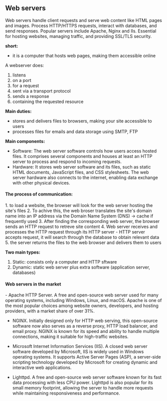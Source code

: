 <h2>Web servers</h2>

Web servers handle client requests and serve web content like HTML pages and images. Process HTTP/HTTPS requests, interact with databases, and send responses. Popular servers include Apache, Nginx and IIs. Essential for hosting websites, managing traffic, and providing SSL/TLS security.

**short:**
- it is a computer that hosts web pages, making them accessible online

A webserver does:
1. listens
2. on a port
3. for a request
4. sent via a transport protocol
5. sends a response
6. containing the requested resource

**Main duties:**
- stores and delivers files to browsers, making your site accessible to users
- processes files for emails and data storage using SMTP, FTP

**Main components:**
- Software: The web server software controls how users access hosted files. It comprises several components and houses at least an HTTP server to process and respond to incoming requests.
- Hardware: It stores web server software and its files, such as static HTML documents, JavaScript files, and CSS stylesheets. The web server hardware also connects to the internet, enabling data exchange with other physical devices.


<h4>The process of communication:</h4>
1. to load a website, the browser will look for the web server hosting the site's files
2. To achive this, the web broser translates the site's domain name into an IP address via the Domain Name System (DNS) -> cache if frequently used
3. After finding the corresponding web server, the browser sends an HTTP request to retreve site content
4. Web server receives and processes the HTTP request through its HTTP server - HTTP server accepts request, it will search through the database to obtain relevant data
5. the server returns the files to the web browser and delivers them to users


**Two main types:**
1. Static: consists only a computer and HTTP sftware
2. Dynamic: static web server plus extra software (application server, databases)



<h4>Web servers in the market</h4>
- Apache HTTP Server. A free and open-source web server used for many operating systems, including Windows, Linux, and macOS. Apache is one of the most popular choices among website owners, developers, and hosting providers, with a market share of over 31%.

- NGINX. Initially designed only for HTTP web serving, this open-source software now also serves as a reverse proxy, HTTP load balancer, and email proxy. NGINX is known for its speed and ability to handle multiple connections, making it suitable for high-traffic websites.

- Microsoft Internet Information Services (IIS). A closed web server software developed by Microsoft, IIS is widely used in Windows operating systems. It supports Active Server Pages (ASP), a server-side scripting technology developed by Microsoft for creating dynamic and interactive web applications.

- Lighttpd. A free and open-source web server software known for its fast data processing with less CPU power. Lighttpd is also popular for its small memory footprint, allowing the server to handle more requests while maintaining responsiveness and performance.